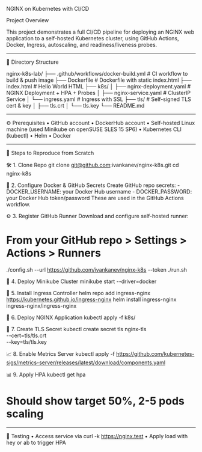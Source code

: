 NGINX on Kubernetes with CI/CD

Project Overview

This project demonstrates a full CI/CD pipeline for deploying an NGINX web application to a self-hosted Kubernetes cluster, using GitHub Actions, Docker, Ingress, autoscaling, and readiness/liveness probes.

________________________________________
📁 Directory Structure

nginx-k8s-lab/
├── .github/workflows/docker-build.yml   # CI workflow to build & push image
├── Dockerfile                           # Dockerfile with static index.html
├── index.html                           # Hello World HTML
├── k8s/
│   ├── nginx-deployment.yaml           # NGINX Deployment + HPA + Probes
│   ├── nginx-service.yaml              # ClusterIP Service
│   └── ingress.yaml                    # Ingress with SSL
├── tls/                                 # Self-signed TLS cert & key
│   ├── tls.crt
│   └── tls.key
└── README.md

________________________________________

⚙️ Prerequisites
•	GitHub account
•	DockerHub account
•	Self-hosted Linux machine (used Minikube on openSUSE SLES 15 SP6)
•	Kubernetes CLI (kubectl)
•	Helm
•	Docker

________________________________________

🚀 Steps to Reproduce from Scratch

🛠️ 1. Clone Repo
git clone git@github.com:ivankanev/nginx-k8s.git
cd nginx-k8s

🐳 2. Configure Docker & GitHub Secrets
Create GitHub repo secrets: - DOCKER_USERNAME: your Docker Hub username - DOCKER_PASSWORD: your Docker Hub token/password
These are used in the GitHub Actions workflow.

⚙️ 3. Register GitHub Runner
Download and configure self-hosted runner:
# From your GitHub repo > Settings > Actions > Runners
./config.sh --url https://github.com/ivankanev/nginx-k8s --token <TOKEN>
./run.sh

🧱 4. Deploy Minikube Cluster
minikube start --driver=docker

🧰 5. Install Ingress Controller
helm repo add ingress-nginx https://kubernetes.github.io/ingress-nginx
helm install ingress-nginx ingress-nginx/ingress-nginx

🧪 6. Deploy NGINX Application
kubectl apply -f k8s/

🔐 7. Create TLS Secret
kubectl create secret tls nginx-tls \
  --cert=tls/tls.crt \
  --key=tls/tls.key

📈 8. Enable Metrics Server
kubectl apply -f https://github.com/kubernetes-sigs/metrics-server/releases/latest/download/components.yaml

📊 9. Apply HPA
kubectl get hpa
# Should show target 50%, 2-5 pods scaling
________________________________________

🧪 Testing
•	Access service via curl -k https://nginx.test
•	Apply load with hey or ab to trigger HPA

